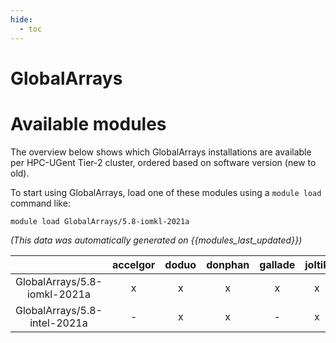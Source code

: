 ```yaml
---
hide:
  - toc
---
```


GlobalArrays
============

# Available modules


The overview below shows which GlobalArrays installations are available per HPC-UGent Tier-2 cluster, ordered based on software version (new to old).

To start using GlobalArrays, load one of these modules using a `module load` command like:

```shell
module load GlobalArrays/5.8-iomkl-2021a
```

*(This data was automatically generated on {{modules_last_updated}})*  

| |accelgor|doduo|donphan|gallade|joltik|shinx|skitty|
| :---: | :---: | :---: | :---: | :---: | :---: | :---: | :---: |
|GlobalArrays/5.8-iomkl-2021a|x|x|x|x|x|-|-|
|GlobalArrays/5.8-intel-2021a|-|x|x|-|x|-|-|
